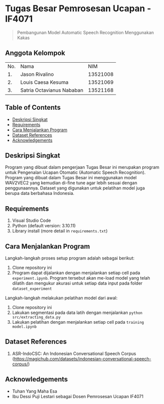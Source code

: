 # Tugas Besar Pemrosesan Ucapan - IF4071
>  Pembangunan Model Automatic Speech Recognition Menggunakan Kakas 

## Anggota Kelompok
<table>
    <tr>
        <td>No.</td>
        <td>Nama</td>
        <td>NIM</td>
    </tr>
    <tr>
        <td>1.</td>
        <td>Jason Rivalino</td>
        <td>13521008</td>
    </tr>
    <tr>
        <td>2.</td>
        <td>Louis Caesa Kesuma</td>
        <td>13521069</td>
    </tr>
    </tr>
    <tr>
        <td>3.</td>
        <td>Satria Octavianus Nababan</td>
        <td>13521168</td>
    </tr>
</table>

## Table of Contents
* [Deskripsi Singkat](#deskripsi-singkat)
* [Requirements](#requirements)
* [Cara Menjalankan Program](#cara-menjalankan-program)
* [Dataset References](#dataset-references)
* [Acknowledgements](#acknowledgements)

## Deskripsi Singkat
Program yang dibuat dalam pengerjaan Tugas Besar ini merupakan program untuk Pengenalan Ucapan Otomatic (Automatic Speech Recognition). Program yang dibuat dalam Tugas Besar ini menggunakan model WAV2VEC2 yang kemudian di-fine tune agar lebih sesuai dengan penggunaannya. Dataset yang digunakan untuk pelatihan model juga berupa data berbahasa Indonesia.

## Requirements
1. Visual Studio Code
2. Python (default version: 3.10.11)
3. Library install (more detail in `requirements.txt`)

## Cara Menjalankan Program
Langkah-langkah proses setup program adalah sebagai berikut:
1. Clone repository ini
2. Program dapat dijalankan dengan menjalankan setiap cell pada `experiment.ipynb`. Program tersebut akan me-load model yang telah dilatih dan mengukur akurasi untuk setiap data input pada folder `dataset_experiment`

Langkah-langkah melakukan pelatihan model dari awal:
1. Clone repository ini
2. Lakukan segmentasi pada data latih dengan menjalankan `python src/extracting_data.py`
3. Lakukan pelatihan dengan menjalankan setiap cell pada `training model.ipynb`

## Dataset References
1. ASR-IndoCSC: An Indonesian Conversational Speech Corpus (https://magichub.com/datasets/indonesian-conversational-speech-corpus/)

## Acknowledgements
- Tuhan Yang Maha Esa
- Ibu Dessi Puji Lestari sebagai Dosen Pemrosesan Ucapan IF4071
